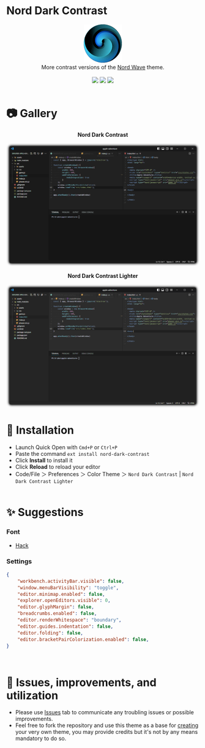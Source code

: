 # Nord Dark Contrast

<div align='center'>
    <img src='assets/icon.png' alt='icon' width='100px'>
    <div>
    More contrast versions of the <a target='_blank' href='https://marketplace.visualstudio.com/items?itemName=dnlytras.nord-wave'>Nord Wave</a> theme.
    </div>
    <br>
    <div>
    <a><img src="https://img.shields.io/visual-studio-marketplace/v/simojanhunen.nord-dark-contrast?color=%230e687c7b&style=for-the-badge" /></a>
    <a><img src="https://img.shields.io/visual-studio-marketplace/i/simojanhunen.nord-dark-contrast?color=%230e687c7b&style=for-the-badge" /></a>
    <a><img src="https://img.shields.io/github/license/simojanhunen/nord-dark-contrast?color=%230e687c7b&style=for-the-badge"  /></a>
    </div>
</div><br>

# 📷 Gallery
<div align='center'>
    <div><b>Nord Dark Contrast</b></div>
</div>

![Screenshot](assets/screenshot.png)<br>

<div align='center'>
    <div><b>Nord Dark Contrast Lighter</b></div>
</div>

![Screenshot](assets/screenshot2.png)

# 🔌 Installation

- Launch Quick Open with `Cmd+P` or `Ctrl+P`
- Paste the command `ext install nord-dark-contrast`
- Click __Install__ to install it
- Click __Reload__ to reload your editor
- Code/File ＞ Preferences ＞ Color Theme ＞ `Nord Dark Contrast` | `Nord Dark Contrast Lighter`<br><br>

# ✨ Suggestions

### Font
- [Hack](https://sourcefoundry.org/hack/)

### Settings
```json
{
    "workbench.activityBar.visible": false,
    "window.menuBarVisibility": "toggle",
    "editor.minimap.enabled": false,
    "explorer.openEditors.visible": 0,
    "editor.glyphMargin": false,
    "breadcrumbs.enabled": false,
    "editor.renderWhitespace": "boundary",
    "editor.guides.indentation": false,
    "editor.folding": false,
    "editor.bracketPairColorization.enabled": false,
}
```
<br>

# 🐛 Issues, improvements, and utilization

- Please use [Issues](https://github.com/simojanhunen/nord-dark-contrast/issues) tab to communicate any troubling issues or possible improvements.
- Feel free to fork the repository and use this theme as a base for [creating](https://code.visualstudio.com/docs/getstarted/themes#_creating-your-own-color-theme) your very own theme, you may provide credits but it's not by any means mandatory to do so.

